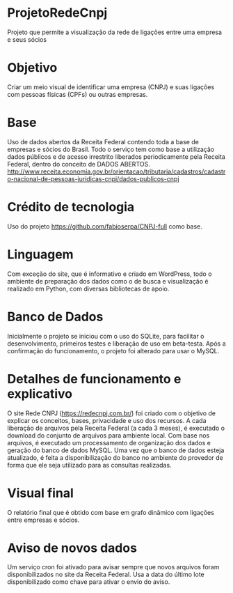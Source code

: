 # ProjetoRedeCnpj
Projeto que permite a visualização da rede de ligações entre uma empresa e seus sócios

# Objetivo
Criar um meio visual de identificar uma empresa (CNPJ) e suas ligações com pessoas físicas (CPFs) ou outras empresas.

# Base
Uso de dados abertos da Receita Federal contendo toda a base de empresas e sócios do Brasil.
Todo o serviço tem como base a utilização dados públicos e de acesso irrestrito liberados periodicamente pela Receita Federal, dentro do conceito de DADOS ABERTOS.
http://www.receita.economia.gov.br/orientacao/tributaria/cadastros/cadastro-nacional-de-pessoas-juridicas-cnpj/dados-publicos-cnpj

# Crédito de tecnologia
Uso do projeto https://github.com/fabioserpa/CNPJ-full como base.

# Linguagem
Com exceção do site, que é informativo e criado em WordPress, todo o ambiente de preparação dos dados como o de busca e visualização é realizado em Python, com diversas bibliotecas de apoio.

# Banco de Dados
Inicialmente o projeto se iniciou com o uso do SQLite, para facilitar o desenvolvimento, primeiros testes e liberação de uso em beta-testa.
Após a confirmação do funcionamento, o projeto foi alterado para usar o MySQL.

# Detalhes de funcionamento e explicativo
O site Rede CNPJ (https://redecnpj.com.br/) foi criado com o objetivo de explicar os conceitos, bases, privacidade e uso dos recursos.
A cada liberação de arquivos pela Receita Federal (a cada 3 meses), é executado o download do conjunto de arquivos para ambiente local.
Com base nos arquivos, é executado um processamento de organização dos dados e geração do banco de dados MySQL.
Uma vez que o banco de dados esteja atualizado, é feita a disponibilização do banco no ambiente do provedor de forma que ele seja utilizado para as consultas realizadas.

# Visual final
O relatório final que é obtido com base em grafo dinâmico com ligações entre empresas e sócios.

# Aviso de novos dados
Um serviço cron foi ativado para avisar sempre que novos arquivos foram disponibilizados no site da Receita Federal. Usa a data do último lote disponibilizado como chave para ativar o envio do aviso.
